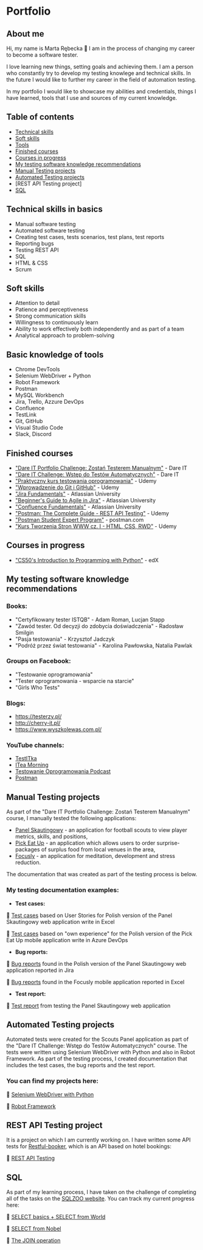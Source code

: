 # Portfolio

## About me

<p>Hi, my name is Marta Rębecka  🙂 I am in the process of changing my career to become a software tester.</p>
<p>I love learning new things, setting goals and achieving them. I am a person who constantly try to develop my testing knowlege and technical skills. In the future I would like to further my career in the field of automation testing.</p>
<p>In my portfolio I would like to showcase my abilities and credentials, things I have learned, tools that I use and sources of my current knowledge.</p>

## Table of contents
- [Technical skills](#technical-skills-in-basics)
- [Soft skills](#soft-skills)
- [Tools](#basic-knowledge-of-tools)
- [Finished courses](#finished-courses)
- [Courses in progress](#courses-in-progress)
- [My testing software knowledge recommendations](#my-testing-software-knowledge-recommendations)
- [Manual Testing projects](#manual-testing-projects)
- [Automated Testing projects](#💻-automated-testing-projects)
- [REST API Testing project]
- [SQL](#SQL)

 ## Technical skills in basics
  - Manual software testing
  - Automated software testing
  - Creating test cases, tests scenarios, test plans, test reports
  - Reporting bugs
  - Testing REST API
  - SQL
  - HTML & CSS
  - Scrum

## Soft skills
  - Attention to detail
  - Patience and perceptiveness
  - Strong communication skills
  - Willingness to continuously learn
  - Ability to work effectively both independently and as part of a team
  - Analytical approach to problem-solving

## Basic knowledge of tools
  - Chrome DevTools
  - Selenium WebDriver + Python
  - Robot Framework
  - Postman
  - MySQL Workbench
  - Jira, Trello, Azzure DevOps
  - Confluence
  - TestLink
  - Git, GitHub
  - Visual Studio Code
  - Slack, Discord
  
## Finished courses
  - ["Dare IT Portfolio Challenge: Zostań Testerem Manualnym"](https://www.dareit.io/) - Dare IT
  - ["Dare IT Challenge: Wstęp do Testów Automatycznych"](https://www.dareit.io/challenges/wstep-do-testow-automatycznych) - Dare IT
  - ["Praktyczny kurs testowania oprogramowania"](https://www.udemy.com/course/praktyczny-kurs-testowania-oprogramowania/) - Udemy
  - ["Wprowadzenie do Git i GitHub"](https://www.udemy.com/course/kurs-git-i-github-od-podstaw/) - Udemy
  - ["Jira Fundamentals"](https://university.atlassian.com/student/path/815443-jira-fundamentals?sid_i=0) - Atlassian University
  - ["Beginner's Guide to Agile in Jira"](https://university.atlassian.com/student/page/1117976-the-beginner-s-guide-to-agile-in-jira-course-description?sid_i=8) - Atlassian University
  - ["Confluence Fundamentals"](https://enable.atlassian.com/student/path/861302-confluence-fundamentals) - Atlassian University
  - ["Postman: The Complete Guide - REST API Testing"](https://www.udemy.com/course/postman-the-complete-guide/) - Udemy
  - ["Postman Student Expert Program"](https://www.postman.com/company/student-program/) - postman.com
  - ["Kurs Tworzenia Stron WWW cz. I - HTML, CSS, RWD"](https://www.udemy.com/course/od-zera-do-front-end-developera-cz1/) - Udemy
  
## Courses in progress
  - ["CS50's Introduction to Programming with Python"](https://www.edx.org/course/cs50s-introduction-to-programming-with-python) - edX


## My testing software knowledge recommendations
### Books:
  - "Certyfikowany tester ISTQB" - Adam Roman, Lucjan Stapp
  - "Zawód tester. Od decyzji do zdobycia doświadczenia" - Radosław Smilgin
  - "Pasja testowania" - Krzysztof Jadczyk
  - "Podróż przez świat testowania" - Karolina Pawłowska, Natalia Pawlak
  
### Groups on Facebook:
  - "Testowanie oprogramowania"
  - "Tester oprogramowania - wsparcie na starcie"
  - "Girls Who Tests"

### Blogs:
  - https://testerzy.pl/
  - http://cherry-it.pl/
  - https://www.wyszkolewas.com.pl/

### YouTube channels:
  - [TestITka](https://www.youtube.com/c/TestITka)
  - [ITea Morning](https://www.youtube.com/c/ITeaMorning)
  - [Testowanie Oprogramowania Podcast](https://www.youtube.com/@TestowaniePodcast)
  - [Postman](https://www.youtube.com/c/postman)
  
## Manual Testing projects
As part of the "Dare IT Portfolio Challenge: Zostań Testerem Manualnym" course, I manually tested the following applications:
- [Panel Skautingowy](https://scouts.futbolkolektyw.pl/en/login?redirected=true) - an application for football scouts to view player metrics, skills, and positions,
- [Pick Eat Up](https://pickeatup.io/) - an application which allows users to order surprise-packages of surplus food from local venues in the area,
- [Focusly](https://focusly.co/) - an application for meditation, development and stress reduction.

The documentation that was created as part of the testing process is below.

### My testing documentation examples:
  - **Test cases:**
  
  📝 [Test cases](https://docs.google.com/spreadsheets/d/1kQpe2bKegMlHgqcILOORV9crnnq4-2NE26g2fCcijXo/edit#gid=0) based on User Stories for Polish version of the Panel Skautingowy web application write in Excel
  
  📝 [Test cases](https://docs.google.com/spreadsheets/d/1t5N5Hsym98lfeW9AT4NE5X66dmUQnUQZnWTCA7Ask_Q/edit?usp=sharing) based on "own experience" for the Polish version of the Pick Eat Up mobile application write in Azure DevOps
  
  - **Bug reports:**
  
  📝 [Bug reports](https://docs.google.com/document/d/1qqDj89mzUqHW5eJKUyrQott_4B63Q6G6WX6K-LERA1g/edit) found in the Polish version of the Panel Skautingowy web application reported in Jira
  
  📝 [Bug reports](https://docs.google.com/spreadsheets/d/11KW9XAAVmZzSV3kJgXaHTnYZcknsz-AVZCmFl74_n5I/edit#gid=0) found in the Focusly mobile application reported in Excel

  - **Test report:**
  
  📝 [Test report](https://docs.google.com/document/d/1wrpqrm4KpSA6VnfO76IjKV2oV1rtMyuoXY-cv7zrdgk/edit) from testing the Panel Skautingowy web application
  
   ## Automated Testing projects
Automated tests were created for the Scouts Panel application as part of the "Dare IT Challenge: Wstęp do Testów Automatycznych" course.  The tests were written using Selenium WebDriver with Python and also in Robot Framework. As part of the testing process, I created documentation that includes the test cases, the bug reports and the test report.

 ### You can find my projects here:

📕 [Selenium WebDriver with Python](https://github.com/MartaReb/challenge_portfolio_marta)

📕 [Robot Framework](https://github.com/MartaReb/panelscout_robotframework)
  
  ## REST API Testing project
It is a project on which I am currently working on. I have written some API tests for [Restful-booker](https://restful-booker.herokuapp.com/), which is an API based on hotel bookings:

📘 [REST API Testing](https://github.com/MartaReb/restful-booker-API-testing)
 
  ## SQL
 As part of my learning process, I have taken on the challenge of completing all of the tasks on the [SQLZOO website](https://sqlzoo.net/wiki/SQL_Tutorial). You can track my current progress here:
  
  📝 [SELECT basics + SELECT from World](https://docs.google.com/spreadsheets/d/14ErK9BRq6LU8IIEOZDQ6vLIO84F4ET5BzTAatRvrisU/edit#gid=0)
  
  📝 [SELECT from Nobel](https://docs.google.com/spreadsheets/d/1_OOVfSmUhnqGV3mQutdfRMcZP3KZn8prZ0c1j4-xdmE/edit#gid=0)
  
  📝 [The JOIN operation](https://docs.google.com/spreadsheets/d/1hWXOQlG35lugONkZJ8cXcc6DBPXsWtAj-iXeAdyCzHM/edit#gid=0)
  
